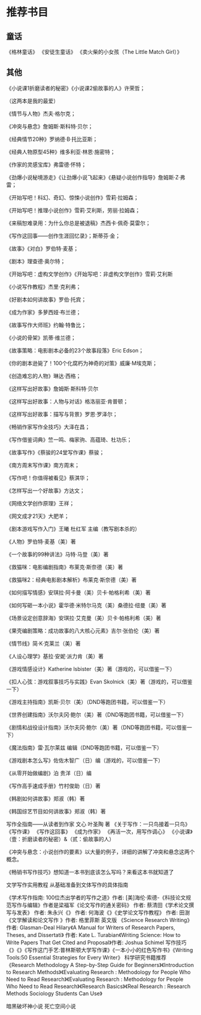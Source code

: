 # 推荐书目

## 童话

《格林童话》
《安徒生童话》
《卖火柴的小女孩（The Little Match Girl）》


## 其他

《小说课1折磨读者的秘密》《小说课2偷故事的人》许荣哲；

（这两本是我的最爱）

《情节与人物》杰夫·格尔克；

《冲突与悬念》詹姆斯·斯科特·贝尔；

《经典情节20种》罗纳德·B·托比亚斯；

《经典人物原型45种》维多利亚·林恩·施密特；

《作家的灵感宝库》弗雷德·怀特；

《劲爆小说秘境游走》《让劲爆小说飞起来》《悬疑小说创作指导》詹姆斯·Z·弗雷；

《开始写吧！科幻、奇幻、惊悚小说创作》雪莉·拉姆森；

《开始写吧！推理小说创作》雪莉·艾利斯，劳丽·拉姆森；

《来稿恕难录用：为什么你总是被退稿》杰西卡·佩奇·莫雷尔；

《写作这回事——创作生涯回忆录》；斯蒂芬·金；

《故事》《对白》罗伯特·麦基；

《剧本》理查德·奥尔特；

《开始写吧：虚构文学创作》《开始写吧：非虚构文学创作》雪莉·艾利斯

《小说写作教程》杰里·克利弗；

《好剧本如何讲故事》罗伯·托宾；

《成为作家》多萝西娅·布兰德；

《故事写作大师班》约翰·特鲁比；

《小说的骨架》凯蒂·维兰德；

《故事策略：电影剧本必备的23个故事段落》Eric Edson；

《你的剧本逊毙了！100个化腐朽为神奇的对策》威廉·M埃克斯；

《创造难忘的人物》琳达·西格；

《这样写出好故事》詹姆斯·斯科特·贝尔

《这样写出好故事：人物与对话》格洛丽亚·肯普顿；

《这样写出好故事：描写与背景》罗恩·罗泽尔；

《畅销作家写作全技巧》大泽在昌；

《写作借鉴词典》竺一鸣、梅家驹、高蕴琦、杜功乐；

《故事写作》《蔡骏的24堂写作课》蔡骏；

《南方周末写作课》南方周末；

《写作吧！你值得被看见》蔡淇华；

《怎样写出一个好故事》方达文；

《网络文学创作原理》王祥；

《网文成才21天》大肥羊；

《剧本游戏写作入门》王曦 杜红军 主编（教写剧本杀的）

《人物》罗伯特·麦基（美）著

《一个故事的99种讲法》马特·马登（美）著

《救猫咪：电影编剧指南》布莱克·斯奈德（美）著

《救猫咪2：经典电影剧本解析》布莱克·斯奈德（美）著

《如何描写情感》安琪拉·阿卡曼（美）贝卡·帕格利希（美）著

《如何写砸一本小说》霍华德·米特尔马克（美）桑德拉·纽曼（美）著

《场景设定创意辞海》安琪拉·艾克曼（美）贝卡·帕格利希（美）著

《果壳编剧策略：成功故事的八大核心元素》吉尔·张伯伦（美）著

《情节线》简·K·克莱兰（美）著

《人设心理学》基拉·安妮·派力肯（美）著

《游戏情感设计》Katherine lsbister（美）著（游戏的，可以借鉴一下）

《扣人心弦：游戏叙事技巧与实践》Evan Skolnick（美）著（游戏的，可以借鉴一下）

《游戏主持指南》凯斯·贝尔（美）（DND等跑团书籍，可以借鉴一下）

《世界创建指南》沃尔夫冈·鲍尔（美）著（DND等跑团书籍，可以借鉴一下）

《剧情和战役设计指南》沃尔夫冈·鲍尔（美）著（DND等跑团书籍，可以借鉴一下）

《魔法指南》雷·瓦尔莱兹 编辑（DND等跑团书籍，可以借鉴一下）

《游戏剧本怎么写》佐佐木智广（日）编（游戏的，可以借鉴一下）

《从零开始做编剧》泊 贵洋（日）编

《写作高手速成手册》竹村俊助（日）著

《韩剧如何讲故事》郑淑（韩）著

《韩国综艺节目如何讲故事》郑淑（韩）著

写作全指南——从读者到作家
文心 叶圣陶 著
《关于写作：一只鸟接着一只鸟》
《写作课》
《写作这回事》
《成为作家》
《再活一次，用写作调心》
《小说课》（壹：折磨读者的秘密）&（贰：偷故事的人）

《冲突与悬念：小说创作的要素》以大量的例子，详细的讲解了冲突和悬念这两个概念。

《畅销书写作技巧》想知道一本书到底该怎么写吗？来看这本书就知道了

文学写作实用教程 从基础准备到文体写作的具体指南

《学术写作指南: 100位杰出学者的写作之道》作者: [美]海伦·索德-《科技论文规范写作与编辑》作者是梁福军《论文写作的通关密码》 作者: 蔡清田《学术论文撰写与发表》 作者: 朱永兴《》 作者: 何海波《》《史学论文写作教程》 作者: 田澍《文学解读和论文写作 》作者: 格里菲斯  英文版 《Science Research Writing》作者: Glasman-Deal Hilary《A Manual for Writers of Research Papers, Theses, and Dissertati》 作者: Kate L. Turabian《Writing Science: How to Write Papers That Get Cited and Proposal》作者: Joshua Schimel 写作技巧 《》《》《写作这门手艺:普林斯顿大学写作课》《一本小小的红色写作书》《Writing Tools:50 Essential Strategies for Every Writer》 科学研究书籍推荐 《Research Methodology A Step-by-Step Guide for Beginners》《Introduction to Research Methods》《Evaluating Research : Methodology for People Who Need to Read Research》《Evaluating Research : Methodology for People Who Need to Read Research》《Research Basics》《Real Research : Research Methods Sociology Students Can Use》

暗黑破坏神小说
死亡空间小说